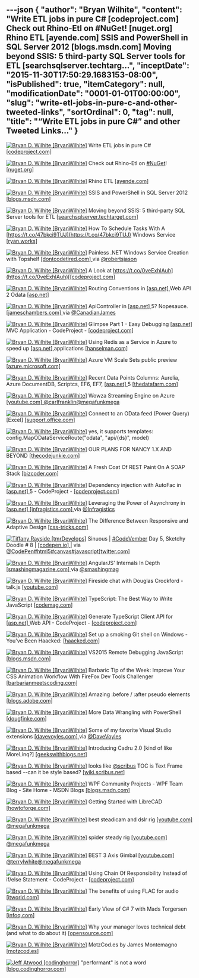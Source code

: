 ---json
{
  "author": "Bryan Wilhite",
  "content": "Write ETL jobs in pure C# [codeproject.com]  Check out Rhino-Etl on #NuGet! [nuget.org]  Rhino ETL [ayende.com]  SSIS and PowerShell in SQL Server 2012 [blogs.msdn.com]  Moving beyond SSIS: 5 third-party SQL Server tools for ETL [searchsqlserver.techtarg...",
  "inceptDate": "2015-11-30T17:50:29.1683153-08:00",
  "isPublished": true,
  "itemCategory": null,
  "modificationDate": "0001-01-01T00:00:00",
  "slug": "write-etl-jobs-in-pure-c-and-other-tweeted-links",
  "sortOrdinal": 0,
  "tag": null,
  "title": "“Write ETL jobs in pure C#” and other Tweeted Links…"
}
---

[<img alt="Bryan D. Wilhite [BryanWilhite]" src="https://songhay.blob.core.windows.net/shared-social-twitter/BryanWilhite.jpeg">](http://t.co/UNdqV0Z1zz "Bryan D. Wilhite [BryanWilhite]") Write ETL jobs in pure C# [[codeproject.com] ](http://www.codeproject.com/Articles/34556/Write-ETL-jobs-in-pure-C)

[<img alt="Bryan D. Wilhite [BryanWilhite]" src="https://songhay.blob.core.windows.net/shared-social-twitter/BryanWilhite.jpeg">](http://t.co/UNdqV0Z1zz "Bryan D. Wilhite [BryanWilhite]") Check out Rhino-Etl on [#NuGet](http://search.twitter.com/search?q=%23NuGet)! [[nuget.org] ](http://www.nuget.org/packages/Rhino-Etl/)

[<img alt="Bryan D. Wilhite [BryanWilhite]" src="https://songhay.blob.core.windows.net/shared-social-twitter/BryanWilhite.jpeg">](http://t.co/UNdqV0Z1zz "Bryan D. Wilhite [BryanWilhite]") Rhino ETL [[ayende.com] ](http://ayende.com/blog/3102/rhino-etl-2-0)

[<img alt="Bryan D. Wilhite [BryanWilhite]" src="https://songhay.blob.core.windows.net/shared-social-twitter/BryanWilhite.jpeg">](http://t.co/UNdqV0Z1zz "Bryan D. Wilhite [BryanWilhite]") SSIS and PowerShell in SQL Server 2012 [[blogs.msdn.com] ](http://blogs.msdn.com/b/mattm/archive/2011/11/17/ssis-and-powershell-in-sql-server-2012.aspx)

[<img alt="Bryan D. Wilhite [BryanWilhite]" src="https://songhay.blob.core.windows.net/shared-social-twitter/BryanWilhite.jpeg">](http://t.co/UNdqV0Z1zz "Bryan D. Wilhite [BryanWilhite]") Moving beyond SSIS: 5 third-party SQL Server tools for ETL [[searchsqlserver.techtarget.com] ](http://searchsqlserver.techtarget.com/feature/Moving-beyond-SSIS-third-party-SQL-Server-tools-for-ETL)

[<img alt="Bryan D. Wilhite [BryanWilhite]" src="https://songhay.blob.core.windows.net/shared-social-twitter/BryanWilhite.jpeg">](http://t.co/UNdqV0Z1zz "Bryan D. Wilhite [BryanWilhite]") How To Schedule Tasks With A [https://t.co/47bkci9TUJ](https://t.co/47bkci9TUJ) Windows Service [[ryan.works] ](http://ryan.works/articles/2013/10/19/how-to-schedule-tasks-with-a-quartz-net-windows-service)

[<img alt="Bryan D. Wilhite [BryanWilhite]" src="https://songhay.blob.core.windows.net/shared-social-twitter/BryanWilhite.jpeg">](http://t.co/UNdqV0Z1zz "Bryan D. Wilhite [BryanWilhite]") Painless .NET Windows Service Creation with Topshelf [[dontcodetired.com] ](http://dontcodetired.com/blog/post/Painless-NET-Windows-Service-Creation-with-Topshelf.aspx) via [@robertsjason](http://twitter.com/robertsjason)

[<img alt="Bryan D. Wilhite [BryanWilhite]" src="https://songhay.blob.core.windows.net/shared-social-twitter/BryanWilhite.jpeg">](http://t.co/UNdqV0Z1zz "Bryan D. Wilhite [BryanWilhite]") A Look at [https://t.co/0veExhlAuh](https://t.co/0veExhlAuh)[[codeproject.com] ](http://www.codeproject.com/Articles/212274/A-Look-at-Dapper-NET)

[<img alt="Bryan D. Wilhite [BryanWilhite]" src="https://songhay.blob.core.windows.net/shared-social-twitter/BryanWilhite.jpeg">](http://t.co/UNdqV0Z1zz "Bryan D. Wilhite [BryanWilhite]") Routing Conventions in [[asp.net] ](http://www.asp.net/) Web API 2 Odata [[asp.net] ](http://www.asp.net/web-api/overview/odata-support-in-aspnet-web-api/odata-routing-conventions)

[<img alt="Bryan D. Wilhite [BryanWilhite]" src="https://songhay.blob.core.windows.net/shared-social-twitter/BryanWilhite.jpeg">](http://t.co/UNdqV0Z1zz "Bryan D. Wilhite [BryanWilhite]") ApiController in [[asp.net] ](http://www.asp.net/) 5? Nopesauce. [[jameschambers.com] ](http://jameschambers.com/2015/11/apicontroller-in-asp-net-5-nopesauce/) via [@CanadianJames](http://twitter.com/CanadianJames)

[<img alt="Bryan D. Wilhite [BryanWilhite]" src="https://songhay.blob.core.windows.net/shared-social-twitter/BryanWilhite.jpeg">](http://t.co/UNdqV0Z1zz "Bryan D. Wilhite [BryanWilhite]") Glimpse Part 1 - Easy Debugging [[asp.net] ](http://www.asp.net/) MVC Application - CodeProject - [[codeproject.com] ](http://www.codeproject.com/Tips/1045511/Glimpse-Part-Easy-Debugging-ASP-Net-MVC-Applicat)

[<img alt="Bryan D. Wilhite [BryanWilhite]" src="https://songhay.blob.core.windows.net/shared-social-twitter/BryanWilhite.jpeg">](http://t.co/UNdqV0Z1zz "Bryan D. Wilhite [BryanWilhite]") Using Redis as a Service in Azure to speed up [[asp.net] ](http://www.asp.net/) applications [[hanselman.com] ](http://www.hanselman.com/blog/UsingRedisAsAServiceInAzureToSpeedUpASPNETApplications.aspx)

[<img alt="Bryan D. Wilhite [BryanWilhite]" src="https://songhay.blob.core.windows.net/shared-social-twitter/BryanWilhite.jpeg">](http://t.co/UNdqV0Z1zz "Bryan D. Wilhite [BryanWilhite]") Azure VM Scale Sets public preview [[azure.microsoft.com] ](https://azure.microsoft.com/en-us/blog/azure-vm-scale-sets-public-preview/)

[<img alt="Bryan D. Wilhite [BryanWilhite]" src="https://songhay.blob.core.windows.net/shared-social-twitter/BryanWilhite.jpeg">](http://t.co/UNdqV0Z1zz "Bryan D. Wilhite [BryanWilhite]") Recent Data Points Columns: Aurelia, Azure DocumentDB, Scriptcs, EF6, EF7, [[asp.net] ](http://www.asp.net/) 5 [[thedatafarm.com] ](http://thedatafarm.com/data-access/recent-data-points-columns-aurelia-azure-documentdb-scriptcs-ef6-ef7-asp-net-5/#.VkPQz4pDLHc.twitter)

[<img alt="Bryan D. Wilhite [BryanWilhite]" src="https://songhay.blob.core.windows.net/shared-social-twitter/BryanWilhite.jpeg">](http://t.co/UNdqV0Z1zz "Bryan D. Wilhite [BryanWilhite]") Wowza Streaming Engine on Azure [[youtube.com] ](https://www.youtube.com/watch?v=LbgC_bHGEaw)[@carlfranklin](http://twitter.com/carlfranklin)[@megafunkmega](http://twitter.com/megafunkmega)

[<img alt="Bryan D. Wilhite [BryanWilhite]" src="https://songhay.blob.core.windows.net/shared-social-twitter/BryanWilhite.jpeg">](http://t.co/UNdqV0Z1zz "Bryan D. Wilhite [BryanWilhite]") Connect to an OData feed (Power Query) [Excel] [[support.office.com] ](https://support.office.com/en-us/article/Connect-to-an-OData-feed-Power-Query-4441a94d-9392-488a-a6a9-739b6d2ad500)

[<img alt="Bryan D. Wilhite [BryanWilhite]" src="https://songhay.blob.core.windows.net/shared-social-twitter/BryanWilhite.jpeg">](http://t.co/UNdqV0Z1zz "Bryan D. Wilhite [BryanWilhite]") yes, it supports templates: config.MapODataServiceRoute("odata", "api/{ds}", model)

[<img alt="Bryan D. Wilhite [BryanWilhite]" src="https://songhay.blob.core.windows.net/shared-social-twitter/BryanWilhite.jpeg">](http://t.co/UNdqV0Z1zz "Bryan D. Wilhite [BryanWilhite]") OUR PLANS FOR NANCY 1.X AND BEYOND [[thecodejunkie.com] ](http://thecodejunkie.com/2015/11/08/our-plans-for-nancy-1-x-and-beyond/)

[<img alt="Bryan D. Wilhite [BryanWilhite]" src="https://songhay.blob.core.windows.net/shared-social-twitter/BryanWilhite.jpeg">](http://t.co/UNdqV0Z1zz "Bryan D. Wilhite [BryanWilhite]") A Fresh Coat Of REST Paint On A SOAP Stack [[bizcoder.com] ](http://www.bizcoder.com/a-fresh-coat-of-rest-paint-on-a-soap-stack)

[<img alt="Bryan D. Wilhite [BryanWilhite]" src="https://songhay.blob.core.windows.net/shared-social-twitter/BryanWilhite.jpeg">](http://t.co/UNdqV0Z1zz "Bryan D. Wilhite [BryanWilhite]") Dependency injection with AutoFac in [[asp.net] ](http://www.asp.net/) 5 - CodeProject - [[codeproject.com] ](http://www.codeproject.com/Articles/1045612/Dependency-injection-with-AutoFac-in-ASP-NET)

[<img alt="Bryan D. Wilhite [BryanWilhite]" src="https://songhay.blob.core.windows.net/shared-social-twitter/BryanWilhite.jpeg">](http://t.co/UNdqV0Z1zz "Bryan D. Wilhite [BryanWilhite]") Leveraging the Power of Asynchrony in [[asp.net] ](http://www.asp.net/)[[infragistics.com] ](http://www.infragistics.com/community/blogs/brijmishra/archive/2015/10/28/leveraging-the-power-of-asynchrony-in-asp-net.aspx#.VkE-fj5oBXs.twitter) via [@Infragistics](http://twitter.com/Infragistics)

[<img alt="Bryan D. Wilhite [BryanWilhite]" src="https://songhay.blob.core.windows.net/shared-social-twitter/BryanWilhite.jpeg">](http://t.co/UNdqV0Z1zz "Bryan D. Wilhite [BryanWilhite]") The Difference Between Responsive and Adaptive Design [[css-tricks.com] ](https://css-tricks.com/the-difference-between-responsive-and-adaptive-design/)

[<img alt="Tiffany Rayside [tmrDevelops]" src="https://songhay.blob.core.windows.net/shared-social-twitter/tmrDevelops.jpg">](http://t.co/Z0L3ntmUei "Tiffany Rayside [tmrDevelops]") Sinuous | [#CodeVember](http://search.twitter.com/search?q=%23CodeVember) Day 5, Sketchy Doodle # 8 | [[codepen.io] ](http://codepen.io/tmrDevelops/pen/yYxVjy/) | via [@CodePen](http://twitter.com/CodePen)[#html5](http://search.twitter.com/search?q=%23html5)[#canvas](http://search.twitter.com/search?q=%23canvas)[#javascript](http://search.twitter.com/search?q=%23javascript)[[twitter.com] ](https://twitter.com/tmrDevelops/status/662352203915595777/photo/1)

[<img alt="Bryan D. Wilhite [BryanWilhite]" src="https://songhay.blob.core.windows.net/shared-social-twitter/BryanWilhite.jpeg">](http://t.co/UNdqV0Z1zz "Bryan D. Wilhite [BryanWilhite]") AngularJS' Internals In Depth [[smashingmagazine.com] ](http://www.smashingmagazine.com/2015/01/angularjs-internals-in-depth/) via [@smashingmag](http://twitter.com/smashingmag)

[<img alt="Bryan D. Wilhite [BryanWilhite]" src="https://songhay.blob.core.windows.net/shared-social-twitter/BryanWilhite.jpeg">](http://t.co/UNdqV0Z1zz "Bryan D. Wilhite [BryanWilhite]") Fireside chat with Douglas Crockford - talk.js [[youtube.com] ](https://www.youtube.com/watch?v=GRzLGFpxPjY&feature=youtu.be)

[<img alt="Bryan D. Wilhite [BryanWilhite]" src="https://songhay.blob.core.windows.net/shared-social-twitter/BryanWilhite.jpeg">](http://t.co/UNdqV0Z1zz "Bryan D. Wilhite [BryanWilhite]") TypeScript: The Best Way to Write JavaScript [[codemag.com] ](http://www.codemag.com/article/1511051)

[<img alt="Bryan D. Wilhite [BryanWilhite]" src="https://songhay.blob.core.windows.net/shared-social-twitter/BryanWilhite.jpeg">](http://t.co/UNdqV0Z1zz "Bryan D. Wilhite [BryanWilhite]") Generate TypeScript Client API for [[asp.net] ](http://www.asp.net/) Web API - CodeProject - [[codeproject.com] ](http://www.codeproject.com/Articles/1053601/Generate-TypeScript-Client-API-for-ASP-NET-Web-API)

[<img alt="Bryan D. Wilhite [BryanWilhite]" src="https://songhay.blob.core.windows.net/shared-social-twitter/BryanWilhite.jpeg">](http://t.co/UNdqV0Z1zz "Bryan D. Wilhite [BryanWilhite]") Set up a smoking Git shell on Windows - You've Been Haacked: [[haacked.com] ](http://haacked.com/archive/2015/10/29/git-shell/)

[<img alt="Bryan D. Wilhite [BryanWilhite]" src="https://songhay.blob.core.windows.net/shared-social-twitter/BryanWilhite.jpeg">](http://t.co/UNdqV0Z1zz "Bryan D. Wilhite [BryanWilhite]") VS2015 Remote Debugging JavaScript [[blogs.msdn.com] ](http://blogs.msdn.com/b/prakashpatel/archive/2015/10/23/vs2015-remote-debugging-javascript.aspx)

[<img alt="Bryan D. Wilhite [BryanWilhite]" src="https://songhay.blob.core.windows.net/shared-social-twitter/BryanWilhite.jpeg">](http://t.co/UNdqV0Z1zz "Bryan D. Wilhite [BryanWilhite]") Barbaric Tip of the Week: Improve Your CSS Animation Workflow With FireFox Dev Tools Challenger [[barbarianmeetscoding.com] ](http://www.barbarianmeetscoding.com/blog/2015/11/11/barbaric-tip-of-the-week-improve-your-css-animation-workflow-with-firefox-dev-tools-challenger/)

[<img alt="Bryan D. Wilhite [BryanWilhite]" src="https://songhay.blob.core.windows.net/shared-social-twitter/BryanWilhite.jpeg">](http://t.co/UNdqV0Z1zz "Bryan D. Wilhite [BryanWilhite]") Amazing :before / :after pseudo elements [[blogs.adobe.com] ](http://blogs.adobe.com/dreamweaver/2015/11/amazing-before-after-pseudo-elements.html)

[<img alt="Bryan D. Wilhite [BryanWilhite]" src="https://songhay.blob.core.windows.net/shared-social-twitter/BryanWilhite.jpeg">](http://t.co/UNdqV0Z1zz "Bryan D. Wilhite [BryanWilhite]") More Data Wrangling with PowerShell [[dougfinke.com] ](http://dougfinke.com/blog/more-data-wrangling-with-powershell/)

[<img alt="Bryan D. Wilhite [BryanWilhite]" src="https://songhay.blob.core.windows.net/shared-social-twitter/BryanWilhite.jpeg">](http://t.co/UNdqV0Z1zz "Bryan D. Wilhite [BryanWilhite]") Some of my favorite Visual Studio extensions [[davevoyles.com] ](http://www.davevoyles.com/some-of-my-favorite-visual-studio-extensions/) via [@DaveVoyles](http://twitter.com/DaveVoyles)

[<img alt="Bryan D. Wilhite [BryanWilhite]" src="https://songhay.blob.core.windows.net/shared-social-twitter/BryanWilhite.jpeg">](http://t.co/UNdqV0Z1zz "Bryan D. Wilhite [BryanWilhite]") Introducing Cadru 2.0 [kind of like MoreLinq?] [[geekswithblogs.net] ](http://geekswithblogs.net/sdorman/archive/2015/11/10/introducing-cadru-2.0.aspx)

[<img alt="Bryan D. Wilhite [BryanWilhite]" src="https://songhay.blob.core.windows.net/shared-social-twitter/BryanWilhite.jpeg">](http://t.co/UNdqV0Z1zz "Bryan D. Wilhite [BryanWilhite]") looks like [@scribus](http://twitter.com/scribus) TOC is Text Frame based --can it be style based? [[wiki.scribus.net] ](http://wiki.scribus.net/canvas/Creating_a_Table_of_Contents)

[<img alt="Bryan D. Wilhite [BryanWilhite]" src="https://songhay.blob.core.windows.net/shared-social-twitter/BryanWilhite.jpeg">](http://t.co/UNdqV0Z1zz "Bryan D. Wilhite [BryanWilhite]") WPF Community Projects - WPF Team Blog - Site Home - MSDN Blogs [[blogs.msdn.com] ](http://blogs.msdn.com/b/wpf/archive/2015/10/29/wpf-community-projects.aspx?WT.mc_id=DX_MVP4025064)

[<img alt="Bryan D. Wilhite [BryanWilhite]" src="https://songhay.blob.core.windows.net/shared-social-twitter/BryanWilhite.jpeg">](http://t.co/UNdqV0Z1zz "Bryan D. Wilhite [BryanWilhite]") Getting Started with LibreCAD [[howtoforge.com] ](https://www.howtoforge.com/tutorial/getting-started-with-librecad/)

[<img alt="Bryan D. Wilhite [BryanWilhite]" src="https://songhay.blob.core.windows.net/shared-social-twitter/BryanWilhite.jpeg">](http://t.co/UNdqV0Z1zz "Bryan D. Wilhite [BryanWilhite]") best steadicam and dslr rig [[youtube.com] ](https://www.youtube.com/watch?v=c7bfNQn6MFw)[@megafunkmega](http://twitter.com/megafunkmega)

[<img alt="Bryan D. Wilhite [BryanWilhite]" src="https://songhay.blob.core.windows.net/shared-social-twitter/BryanWilhite.jpeg">](http://t.co/UNdqV0Z1zz "Bryan D. Wilhite [BryanWilhite]") spider steady rig [[youtube.com] ](https://www.youtube.com/watch?v=pX07QYRBbdA)[@megafunkmega](http://twitter.com/megafunkmega)

[<img alt="Bryan D. Wilhite [BryanWilhite]" src="https://songhay.blob.core.windows.net/shared-social-twitter/BryanWilhite.jpeg">](http://t.co/UNdqV0Z1zz "Bryan D. Wilhite [BryanWilhite]") BEST 3 Axis Gimbal [[youtube.com] ](https://www.youtube.com/watch?v=yoXqbCDbl8c)[@terrylwhite](http://twitter.com/terrylwhite)[@megafunkmega](http://twitter.com/megafunkmega)

[<img alt="Bryan D. Wilhite [BryanWilhite]" src="https://songhay.blob.core.windows.net/shared-social-twitter/BryanWilhite.jpeg">](http://t.co/UNdqV0Z1zz "Bryan D. Wilhite [BryanWilhite]") Using Chain Of Responsibility Instead of if/else Statement - CodeProject - [[codeproject.com] ](http://www.codeproject.com/Articles/1047753/Using-Chain-Of-Responsibility-Instead-of-if-else-S)

[<img alt="Bryan D. Wilhite [BryanWilhite]" src="https://songhay.blob.core.windows.net/shared-social-twitter/BryanWilhite.jpeg">](http://t.co/UNdqV0Z1zz "Bryan D. Wilhite [BryanWilhite]") The benefits of using FLAC for audio [[itworld.com] ](http://www.itworld.com/article/3003464/linux/the-benefits-of-using-flac-for-audio.html)

[<img alt="Bryan D. Wilhite [BryanWilhite]" src="https://songhay.blob.core.windows.net/shared-social-twitter/BryanWilhite.jpeg">](http://t.co/UNdqV0Z1zz "Bryan D. Wilhite [BryanWilhite]") Early View of C# 7 with Mads Torgersen [[infoq.com] ](http://www.infoq.com/news/2015/10/csharp-7-sneak-peek?utm_campaign=infoq_content&utm_source=infoq&utm_medium=feed&utm_term=global#.VkE9_-YeqTE.twitter)

[<img alt="Bryan D. Wilhite [BryanWilhite]" src="https://songhay.blob.core.windows.net/shared-social-twitter/BryanWilhite.jpeg">](http://t.co/UNdqV0Z1zz "Bryan D. Wilhite [BryanWilhite]") Why your manager loves technical debt (and what to do about it) [[opensource.com] ](http://opensource.com/business/15/11/lisa15-interview-caskey-dickson-microsoft)

[<img alt="Bryan D. Wilhite [BryanWilhite]" src="https://songhay.blob.core.windows.net/shared-social-twitter/BryanWilhite.jpeg">](http://t.co/UNdqV0Z1zz "Bryan D. Wilhite [BryanWilhite]") MotzCod.es by James Montemagno [[motzcod.es] ](http://motzcod.es/post/132113072227/how-to-deliver-a-great-technical-presentation)

[<img alt="Jeff Atwood [codinghorror]" src="https://songhay.blob.core.windows.net/shared-social-twitter/codinghorror.png">](http://t.co/rM9N1bQpLr "Jeff Atwood [codinghorror]") "performant" is not a word [[blog.codinghorror.com] ](http://blog.codinghorror.com/canonicalization-not-just-for-popes/)
